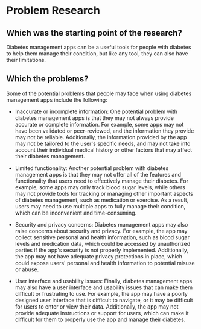 # Problem Research 
## Which was the starting point of the research?
Diabetes management apps can be a useful tools for people with diabetes to help them manage their condition, but like any tool, they can also have their limitations. 

## Which the problems?
Some of the potential problems that people may face when using diabetes management apps include the following:
* Inaccurate or incomplete information: One potential problem with diabetes management apps is that they may not always provide accurate or complete information. 
For example, some apps may not have been validated or peer-reviewed, and the information they provide may not be reliable. Additionally, 
the information provided by the app may not be tailored to the user's specific needs, and may not take into account their individual medical history 
or other factors that may affect their diabetes management.

* Limited functionality: Another potential problem with diabetes management apps is that they may not offer all of the features and functionality that 
users need to effectively manage their diabetes. For example, some apps may only track blood sugar levels, while others may not provide tools for 
tracking or managing other important aspects of diabetes management, such as medication or exercise. As a result, users may need to use multiple apps 
to fully manage their condition, which can be inconvenient and time-consuming.

* Security and privacy concerns: Diabetes management apps may also raise concerns about security and privacy. For example, the app may collect sensitive 
personal and health information, such as blood sugar levels and medication data, which could be accessed by unauthorized parties if the app's security 
is not properly implemented. Additionally, the app may not have adequate privacy protections in place, which could expose users' personal and health 
information to potential misuse or abuse.

* User interface and usability issues: Finally, diabetes management apps may also have a user interface and usability issues that can make
them difficult or frustrating to use. For example, the app may have a poorly designed user interface that is difficult to navigate, or it may 
be difficult for users to enter or view their data. Additionally, the app may not provide adequate instructions or support for users, which can make 
it difficult for them to properly use the app and manage their diabetes.
